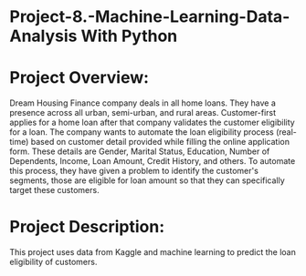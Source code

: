 # Project-8.-Machine-Learning-Data-Analysis With Python

# Project Overview:
Dream Housing Finance company deals in all home loans. They have a presence across all urban, semi-urban, and rural areas. 
Customer-first applies for a home loan after that company validates the customer eligibility for a loan.
The company wants to automate the loan eligibility process (real-time) based on customer detail provided while filling the 
online application form. These details are Gender, Marital Status, Education, Number of Dependents, Income, Loan Amount, Credit 
History, and others. To automate this process, they have given a problem to identify the customer's segments, those are eligible 
for loan amount so that they can specifically target these customers. 

# Project Description:
This project uses data from Kaggle and machine learning to predict the loan eligibility of customers. 
